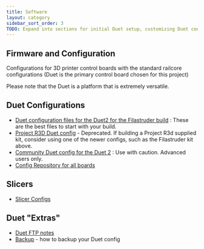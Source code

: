 ```yaml
---
title: Software
layout: category
sidebar_sort_order: 3
TODO: Expand into sections for initial Duet setup, customizing Duet config, and slicer config.
---
```



## Firmware and Configuration

Configurations for 3D printer control boards with the standard railcore configurations (Duet is the primary control board chosen for this project)

Please note that the Duet is a platform that is extremely versatile.

## Duet Configurations

 * [Duet configuration files for the Duet2 for the Filastruder build](https://www.dropbox.com/sh/og8bolggmqlfrsv/AAAbZ0enHyIRuYoy7knaQSbEa?dl=0) : These are the best files to start with your build.
 * [Project R3D Duet config](https://github.com/railcore/configs/tree/master/unmaintained/ProjectR3D/300ZL) - Deprecated.  If building a Project R3d supplied kit, consider using one of the newer configs, such as the Filastruder kit above.
 * [Community Duet config for the Duet 2](https://github.com/railcore/configs/tree/master/duet) : Use with caution. Advanced users only.
 * [Config Repository for all boards](https://github.com/railcore/configs)

## Slicers

* [Slicer Configs](https://github.com/railcore/slicers)

## Duet "Extras" 
 * [Duet FTP notes](ftp.md)
 * [Backup](backup.md) - how to backup your Duet config
